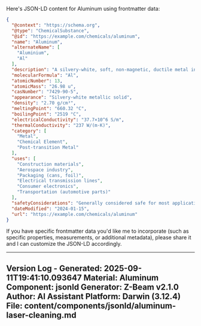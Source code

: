 Here's JSON-LD content for Aluminum using frontmatter data:

```json
{
  "@context": "https://schema.org",
  "@type": "ChemicalSubstance",
  "@id": "https://example.com/chemicals/aluminum",
  "name": "Aluminum",
  "alternateName": [
    "Aluminium",
    "Al"
  ],
  "description": "A silvery-white, soft, non-magnetic, ductile metal in the boron group. It is the most abundant metal in the Earth's crust and the third most abundant element overall.",
  "molecularFormula": "Al",
  "atomicNumber": 13,
  "atomicMass": "26.98 u",
  "casNumber": "7429-90-5",
  "appearance": "Silvery-white metallic solid",
  "density": "2.70 g/cm³",
  "meltingPoint": "660.32 °C",
  "boilingPoint": "2519 °C",
  "electricalConductivity": "37.7×10^6 S/m",
  "thermalConductivity": "237 W/(m·K)",
  "category": [
    "Metal",
    "Chemical Element",
    "Post-transition Metal"
  ],
  "uses": [
    "Construction materials",
    "Aerospace industry",
    "Packaging (cans, foil)",
    "Electrical transmission lines",
    "Consumer electronics",
    "Transportation (automotive parts)"
  ],
  "safetyConsiderations": "Generally considered safe for most applications, but aluminum dust can be explosive and aluminum compounds may have health concerns in certain forms.",
  "dateModified": "2024-01-15",
  "url": "https://example.com/chemicals/aluminum"
}
```

If you have specific frontmatter data you'd like me to incorporate (such as specific properties, measurements, or additional metadata), please share it and I can customize the JSON-LD accordingly.

---
Version Log - Generated: 2025-09-11T19:41:10.093647
Material: Aluminum
Component: jsonld
Generator: Z-Beam v2.1.0
Author: AI Assistant
Platform: Darwin (3.12.4)
File: content/components/jsonld/aluminum-laser-cleaning.md
---